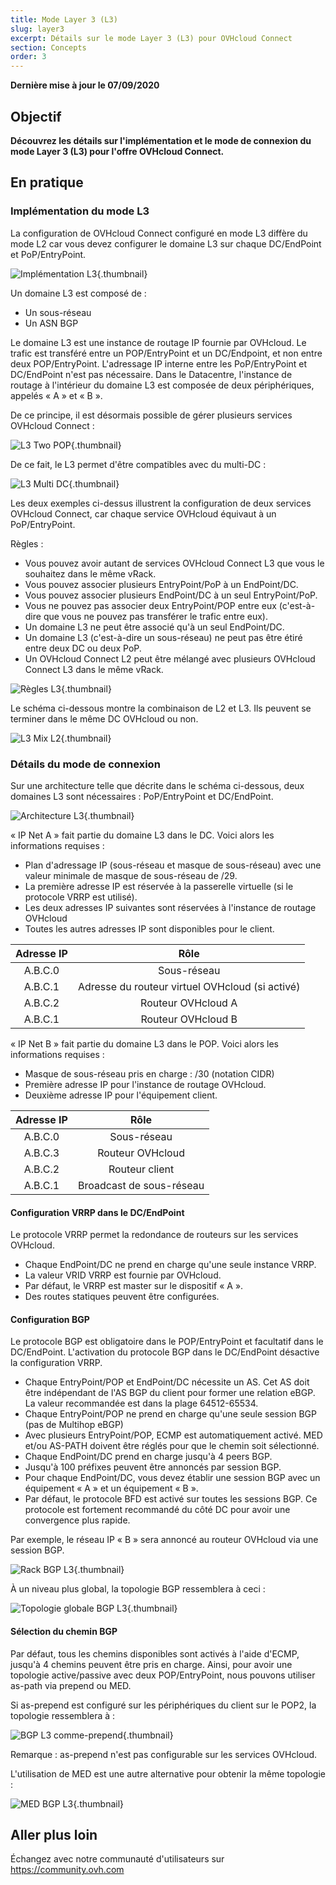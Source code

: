 ```yaml
---
title: Mode Layer 3 (L3)
slug: layer3
excerpt: Détails sur le mode Layer 3 (L3) pour OVHcloud Connect
section: Concepts
order: 3
---
```


**Dernière mise à jour le 07/09/2020**

## Objectif

**Découvrez les détails sur l'implémentation et le mode de connexion du mode Layer 3 (L3) pour l'offre OVHcloud Connect.**

## En pratique

### Implémentation du mode L3

La configuration de OVHcloud Connect configuré en mode L3 diffère du mode  L2 car vous devez configurer le domaine L3 sur chaque DC/EndPoint et PoP/EntryPoint.

![Implémentation L3](images/occ-l3-implementation.jpg){.thumbnail}

Un domaine L3 est composé de :

* Un sous-réseau
* Un ASN BGP 

Le domaine L3 est une instance de routage IP fournie par OVHcloud. Le trafic est transféré entre un POP/EntryPoint et un DC/Endpoint, et non entre deux POP/EntryPoint. L'adressage IP interne entre les PoP/EntryPoint et DC/EndPoint n'est pas nécessaire. Dans le Datacentre, l'instance de routage à l'intérieur du domaine L3 est composée de deux périphériques, appelés « A » et « B ».

De ce principe, il est désormais possible de gérer plusieurs services OVHcloud Connect :

![L3 Two POP](images/occ-l3-twopop.jpg){.thumbnail}

De ce fait, le L3 permet d'être compatibles avec du multi-DC :

![L3 Multi DC](images/occ-l3-multidc.jpg){.thumbnail}

Les deux exemples ci-dessus illustrent la configuration de deux services OVHcloud Connect, car chaque service OVHcloud équivaut à un PoP/EntryPoint. 

Règles :

* Vous pouvez avoir autant de services OVHcloud Connect L3 que vous le souhaitez dans le même vRack.
* Vous pouvez associer plusieurs EntryPoint/PoP à un EndPoint/DC.
* Vous pouvez associer plusieurs EndPoint/DC  à un seul EntryPoint/PoP.
* Vous ne pouvez pas associer deux EntryPoint/POP entre eux (c'est-à-dire que vous ne pouvez pas transférer le trafic entre eux).
* Un domaine L3 ne peut être associé qu'à un seul EndPoint/DC.
* Un domaine L3 (c'est-à-dire un sous-réseau) ne peut pas être étiré entre deux DC ou deux PoP.
* Un OVHcloud Connect L2 peut être mélangé avec plusieurs OVHcloud Connect L3 dans le même vRack.

![Règles L3](images/occ-l3-rules.jpg){.thumbnail}

Le schéma ci-dessous montre la combinaison de L2 et L3. Ils peuvent se terminer dans le même DC OVHcloud ou non.

![L3 Mix L2](images/occ-l3-mixl2.jpg){.thumbnail}

### Détails du mode de connexion

Sur une architecture telle que décrite dans le schéma ci-dessous, deux domaines L3 sont nécessaires : PoP/EntryPoint et DC/EndPoint.

![Architecture L3](images/occ-l3-architecture.jpg){.thumbnail}

« IP Net A » fait partie du domaine L3 dans le DC. Voici alors les informations requises :

* Plan d'adressage IP (sous-réseau et masque de sous-réseau) avec une valeur minimale de masque de sous-réseau de /29.
* La première adresse IP est réservée à la passerelle virtuelle (si le protocole VRRP est utilisé).
* Les deux adresses IP suivantes sont réservées à l'instance de routage OVHcloud
* Toutes les autres adresses IP sont disponibles pour le client.

| Adresse IP | Rôle |
|:-----:|:-----:|
| A.B.C.0 | Sous-réseau |
| A.B.C.1 | Adresse du routeur virtuel OVHcloud (si activé) |
| A.B.C.2 | Routeur OVHcloud A |
| A.B.C.1 | Routeur OVHcloud B |

« IP Net B » fait partie du domaine L3 dans le POP. Voici alors les informations requises :

* Masque de sous-réseau pris en charge : /30 (notation CIDR)
* Première adresse IP pour l'instance de routage OVHcloud.
* Deuxième adresse IP pour l'équipement client.

| Adresse IP | Rôle |
|:-----:|:-----:|
| A.B.C.0 | Sous-réseau |
| A.B.C.3 | Routeur OVHcloud |
| A.B.C.2 | Routeur client |
| A.B.C.1 | Broadcast de sous-réseau |

#### Configuration VRRP dans le DC/EndPoint

Le protocole VRRP permet la redondance de routeurs sur les services OVHcloud.

* Chaque EndPoint/DC ne prend en charge qu'une seule instance VRRP.
* La valeur VRID VRRP est fournie par OVHcloud.
* Par défaut, le VRRP est master sur le dispositif « A ».
* Des routes statiques peuvent être configurées. 

#### Configuration BGP

Le protocole BGP est obligatoire dans le POP/EntryPoint et facultatif dans le DC/EndPoint. L'activation du protocole BGP dans le DC/EndPoint désactive la configuration VRRP.

* Chaque EntryPoint/POP et EndPoint/DC nécessite un AS. Cet AS doit être indépendant de l'AS BGP du client pour former une relation eBGP.
La valeur recommandée est dans la plage 64512-65534.
* Chaque EntryPoint/POP ne prend en charge qu'une seule session BGP (pas de Multihop eBGP)
* Avec plusieurs EntryPoint/POP, ECMP est automatiquement activé. MED et/ou AS-PATH doivent être réglés pour que le chemin soit sélectionné.
* Chaque EndPoint/DC prend en charge jusqu'à 4 peers BGP.
* Jusqu'à 100 préfixes peuvent être annoncés par session BGP.
* Pour chaque EndPoint/DC, vous devez établir une session BGP avec un équipement « A » et un équipement « B ».
* Par défaut, le protocole BFD est activé sur toutes les sessions BGP. Ce protocole est fortement recommandé du côté DC pour avoir une convergence plus rapide.

Par exemple, le réseau IP « B » sera annoncé au routeur OVHcloud via une session BGP.

![Rack BGP L3](images/occ-l3-bgpvrack.jpg){.thumbnail}

À un niveau plus global, la topologie BGP ressemblera à ceci :

![Topologie globale BGP L3](images/occ-l3-bgpglobal.jpg){.thumbnail}

#### Sélection du chemin BGP

Par défaut, tous les chemins disponibles sont activés à l'aide d'ECMP, jusqu'à 4 chemins peuvent être pris en charge. Ainsi, pour avoir une topologie active/passive avec deux POP/EntryPoint, nous pouvons utiliser as-path via prepend ou MED.

Si as-prepend est configuré sur les périphériques du client sur le POP2, la topologie ressemblera à :

![BGP L3 comme-prepend](images/occ-l3-bgpasprepend.jpg){.thumbnail}

Remarque : as-prepend n'est pas configurable sur les services OVHcloud.

L'utilisation de MED est une autre alternative pour obtenir la même topologie :

![MED BGP L3](images/occ-l3-bgpmed.jpg){.thumbnail}

## Aller plus loin

Échangez avec notre communauté d'utilisateurs sur <https://community.ovh.com>
